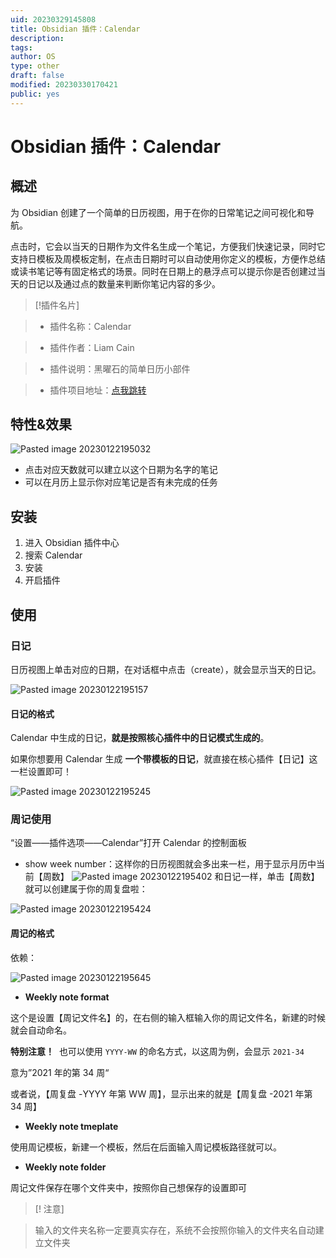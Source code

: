```yaml
---
uid: 20230329145808
title: Obsidian 插件：Calendar
description: 
tags: 
author: OS
type: other
draft: false
modified: 20230330170421
public: yes
---
```


# Obsidian 插件：Calendar

## 概述

为 Obsidian 创建了一个简单的日历视图，用于在你的日常笔记之间可视化和导航。

点击时，它会以当天的日期作为文件名生成一个笔记，方便我们快速记录，同时它支持日模板及周模板定制，在点击日期时可以自动使用你定义的模板，方便作总结或读书笔记等有固定格式的场景。同时在日期上的悬浮点可以提示你是否创建过当天的日记以及通过点的数量来判断你笔记内容的多少。

> [!插件名片]

> - 插件名称：Calendar

> - 插件作者：Liam Cain

> - 插件说明：黑曜石的简单日历小部件

> - 插件项目地址：[点我跳转](https://github.com/liamcain/obsidian-calendar-plugin)

## 特性&效果

![Pasted image 20230122195032](https://s1.vika.cn/space/2023/03/15/9f1d6e620d2a4f08bc7092fd6641d6c3)

- 点击对应天数就可以建立以这个日期为名字的笔记
- 可以在月历上显示你对应笔记是否有未完成的任务

## 安装

1. 进入 Obsidian 插件中心
2. 搜索 Calendar
3. 安装
4. 开启插件

## 使用

### 日记

日历视图上单击对应的日期，在对话框中点击（create），就会显示当天的日记。

![Pasted image 20230122195157](https://s1.vika.cn/space/2023/03/15/852d6b3ea36742dab99761fe57631688)

#### 日记的格式

Calendar 中生成的日记，**就是按照核心插件中的日记模式生成的**。

如果你想要用 Calendar 生成 **一个带模板的日记**，就直接在核心插件【日记】这一栏设置即可！

![Pasted image 20230122195245](https://s1.vika.cn/space/2023/03/15/a15b343a417141be815cf82a88252b1f)

### 周记使用

“设置——插件选项——Calendar”打开 Calendar 的控制面板

- show week number：这样你的日历视图就会多出来一栏，用于显示月历中当前【周数】
    ![Pasted image 20230122195402](https://s1.vika.cn/space/2023/03/15/438acf73697c46c0b1f40ce3a14f8b14)
    和日记一样，单击【周数】就可以创建属于你的周复盘啦：

![Pasted image 20230122195424](https://s1.vika.cn/space/2023/03/15/a37ba468305e45ccae1bd48c891f0fe1)

#### 周记的格式

依赖：

![Pasted image 20230122195645](https://s1.vika.cn/space/2023/03/15/450ffd22cd36408882242c4d6ddd2f32)

- **Weekly note format**

这个是设置【周记文件名】的，在右侧的输入框输入你的周记文件名，新建的时候就会自动命名。

**特别注意！**  也可以使用 `YYYY-WW` 的命名方式，以这周为例，会显示 `2021-34`

意为”2021 年的第 34 周“

或者说，【周复盘 -YYYY 年第 WW 周】，显示出来的就是【周复盘 -2021 年第 34 周】

- **Weekly note tmeplate**

使用周记模板，新建一个模板，然后在后面输入周记模板路径就可以。

- **Weekly note folder**

周记文件保存在哪个文件夹中，按照你自己想保存的设置即可

> [! 注意]

> 输入的文件夹名称一定要真实存在，系统不会按照你输入的文件夹名自动建立文件夹